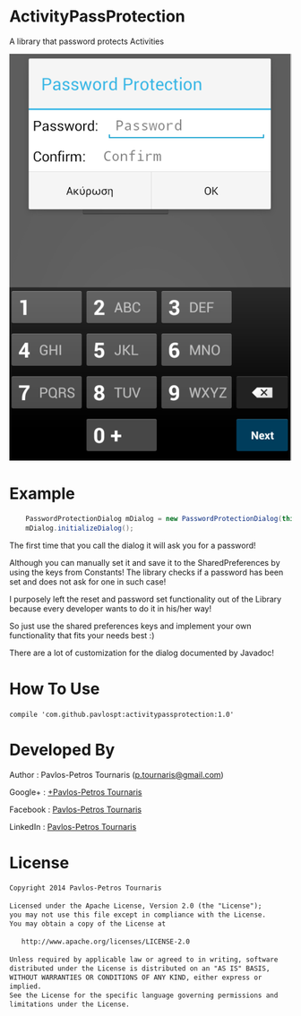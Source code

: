 ActivityPassProtection
======================

A library that password protects Activities


![Activity Pass Protection](/Screenshots/Screenshot_1.png)

Example
=======
```java
    PasswordProtectionDialog mDialog = new PasswordProtectionDialog(this);
    mDialog.initializeDialog();
```

The first time that you call the dialog it will ask you for a password! 

Although you can manually set it and save it to the SharedPreferences by using the keys from Constants! The library checks if a password has been set and does not ask for one in such case! 

I purposely left the reset and password set functionality out of the Library because every developer wants to do it in his/her way! 

So just use the shared preferences keys and implement your own functionality that fits your needs best :) 

There are a lot of customization for the dialog documented by Javadoc! 

How To Use
==========

```compile 'com.github.pavlospt:activitypassprotection:1.0' ```


Developed By
=======
Author : Pavlos-Petros Tournaris (p.tournaris@gmail.com)

Google+ : [+Pavlos-Petros Tournaris](https://plus.google.com/u/0/+PavlosPetrosTournaris/)

Facebook : [Pavlos-Petros Tournaris](https://www.facebook.com/pavlospt)

LinkedIn : [Pavlos-Petros Tournaris](https://www.linkedin.com/pub/pavlos-petros-tournaris/44/abb/218)

License
=======

    Copyright 2014 Pavlos-Petros Tournaris

    Licensed under the Apache License, Version 2.0 (the "License");
    you may not use this file except in compliance with the License.
    You may obtain a copy of the License at
    
       http://www.apache.org/licenses/LICENSE-2.0
    
    Unless required by applicable law or agreed to in writing, software
    distributed under the License is distributed on an "AS IS" BASIS,
    WITHOUT WARRANTIES OR CONDITIONS OF ANY KIND, either express or implied.
    See the License for the specific language governing permissions and
    limitations under the License.
